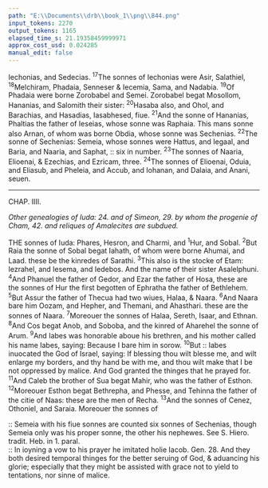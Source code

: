 ```yaml
---
path: "E:\\Documents\\drb\\book_1\\png\\844.png"
input_tokens: 2270
output_tokens: 1165
elapsed_time_s: 21.19358459999971
approx_cost_usd: 0.024285
manual_edit: false
---
```

Iechonias, and Sedecias. <sup>17</sup>The sonnes of Iechonias were Asir, Salathiel, <sup>18</sup>Melchiram, Phadaia, Senneser & Iecemia, Sama, and Nadabia. <sup>19</sup>Of Phadaia were borne Zorobabel and Semei. Zorobabel begat Mosollom, Hananias, and Salomith their sister: <sup>20</sup>Hasaba also, and Ohol, and Barachias, and Hasadias, Iasabhesed, fiue. <sup>21</sup>And the sonne of Hananias, Phaltias the father of Ieseias, whose sonne was Raphaia. This mans sonne also Arnan, of whom was borne Obdia, whose sonne was Sechenias. <sup>22</sup>The sonne of Sechenias: Semeia, whose sonnes were Hattus, and Iegaal, and Baria, and Naaria, and Saphat, :: six in number. <sup>23</sup>The sonnes of Naaria, Elioenai, & Ezechias, and Ezricam, three. <sup>24</sup>The sonnes of Elioenai, Oduia, and Eliasub, and Pheleia, and Accub, and Iohanan, and Dalaia, and Anani, seuen.

<hr>

CHAP. IIII.

*Other genealogies of Iuda: 24. and of Simeon, 29. by whom the progenie of Cham, 42. and reliques of Amalecites are subdued.*

THE sonnes of Iuda: Phares, Hesron, and Charmi, and <sup>1</sup>Hur, and Sobal. <sup>2</sup>But Raia the sonne of Sobal begat Iahath, of whom were borne Ahumai, and Laad. these be the kinredes of Sarathi. <sup>3</sup>This also is the stocke of Etam: Iezrahel, and Iesema, and Iedebos. And the name of their sister Asalelphuni. <sup>4</sup>And Phanuel the father of Gedor, and Ezar the father of Hosa, these are the sonnes of Hur the first begotten of Ephratha the father of Bethlehem. <sup>5</sup>But Assur the father of Thecua had two wiues, Halaa, & Naara. <sup>6</sup>And Naara bare him Oozam, and Hepher, and Themani, and Ahasthari. these are the sonnes of Naara. <sup>7</sup>Moreouer the sonnes of Halaa, Sereth, Isaar, and Ethnan. <sup>8</sup>And Cos begat Anob, and Soboba, and the kinred of Aharehel the sonne of Arum. <sup>9</sup>And Iabes was honorable aboue his brethren, and his mother called his name Iabes, saying: Because I bare him in sorow. <sup>10</sup>But :: Iabes inuocated the God of Israel, saying: If blessing thou wilt blesse me, and wilt enlarge my borders, and thy hand be with me, and thou wilt make that I be not oppressed by malice. And God granted the thinges that he prayed for. <sup>11</sup>And Caleb the brother of Sua begat Mahir, who was the father of Esthon. <sup>12</sup>Moreouer Esthon begat Bethrepha, and Phesse, and Tehinna the father of the citie of Naas: these are the men of Recha. <sup>13</sup>And the sonnes of Cenez, Othoniel, and Saraia. Moreouer the sonnes of

<aside>:: Semeia with his fiue sonnes are counted six sonnes of Sechenias, though Semeia only was his proper sonne, the other his nephewes. See S. Hiero. tradit. Heb. in 1. paral.</aside>

<aside>:: In ioyning a vow to his prayer he imitated holie Iacob. Gen. 28. And they both desired temporal thinges for the better seruing of God, & aduancing his glorie; especially that they might be assisted with grace not to yield to tentations, nor sinne of malice.</aside>

[^1]: mutation. ch. 1. num. 3.
